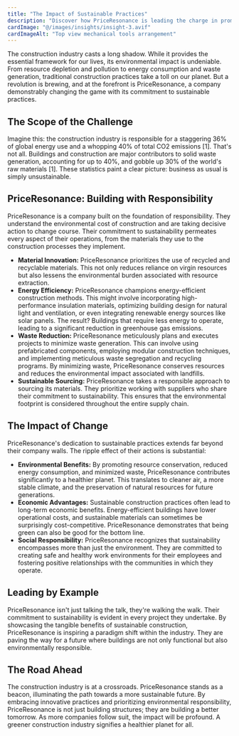 ```yaml
---
title: "The Impact of Sustainable Practices"
description: "Discover how PriceResonance is leading the charge in promoting sustainability within the construction industry"
cardImage: "@/images/insights/insight-3.avif"
cardImageAlt: "Top view mechanical tools arrangement"
---
```


The construction industry casts a long shadow.  While it provides the essential framework for our lives, its environmental impact is undeniable. From resource depletion and pollution to energy consumption and waste generation, traditional construction practices take a toll on our planet. But a revolution is brewing, and at the forefront is PriceResonance, a company demonstrably changing the game with its commitment to sustainable practices.

## The Scope of the Challenge

Imagine this: the construction industry is responsible for a staggering 36% of global energy use and a whopping 40% of total CO2 emissions [1].  That's not all.  Buildings and construction are major contributors to solid waste generation, accounting for up to 40%, and gobble up 30% of the world's raw materials [1]. These statistics paint a clear picture: business as usual is simply unsustainable.

## PriceResonance: Building with Responsibility

PriceResonance is a company built on the foundation of responsibility. They understand the environmental cost of construction and are taking decisive action to change course. Their commitment to sustainability permeates every aspect of their operations, from the materials they use to the construction processes they implement.

* **Material Innovation:** PriceResonance prioritizes the use of recycled and recyclable materials. This not only reduces reliance on virgin resources but also lessens the environmental burden associated with resource extraction. 
* **Energy Efficiency:**  PriceResonance champions energy-efficient construction methods.  This might involve incorporating high-performance insulation materials, optimizing building design for natural light and ventilation, or even integrating renewable energy sources like solar panels.  The result?  Buildings that require less energy to operate, leading to a significant reduction in greenhouse gas emissions.
* **Waste Reduction:**  PriceResonance meticulously plans and executes projects to minimize waste generation.  This can involve using prefabricated components, employing modular construction techniques, and implementing meticulous waste segregation and recycling programs.  By minimizing waste, PriceResonance conserves resources and reduces the environmental impact associated with landfills.
* **Sustainable Sourcing:**  PriceResonance takes a responsible approach to sourcing its materials.  They prioritize working with suppliers who share their commitment to sustainability.  This ensures that the environmental footprint is considered throughout the entire supply chain.

## The Impact of Change

PriceResonance's dedication to sustainable practices extends far beyond their company walls.  The ripple effect of their actions is substantial:

* **Environmental Benefits:**  By promoting resource conservation, reduced energy consumption, and minimized waste, PriceResonance contributes significantly to a healthier planet.  This translates to cleaner air, a more stable climate, and the preservation of natural resources for future generations. 
* **Economic Advantages:**  Sustainable construction practices often lead to long-term economic benefits.  Energy-efficient buildings have lower operational costs, and sustainable materials can sometimes be surprisingly cost-competitive.  PriceResonance demonstrates that being green can also be good for the bottom line.
* **Social Responsibility:**  PriceResonance recognizes that sustainability encompasses more than just the environment.  They are committed to creating safe and healthy work environments for their employees and fostering positive relationships with the communities in which they operate.

## Leading by Example

PriceResonance isn't just talking the talk, they're walking the walk. Their commitment to sustainability is evident in every project they undertake.  By showcasing the tangible benefits of sustainable construction, PriceResonance is inspiring a paradigm shift within the industry.  They are paving the way for a future where buildings are not only functional but also environmentally responsible.

## The Road Ahead

The construction industry is at a crossroads.  PriceResonance stands as a beacon, illuminating the path towards a more sustainable future.  By embracing innovative practices and prioritizing environmental responsibility, PriceResonance is not just building structures; they are building a better tomorrow.  As more companies follow suit, the impact will be profound. A greener construction industry signifies a healthier planet for all. 